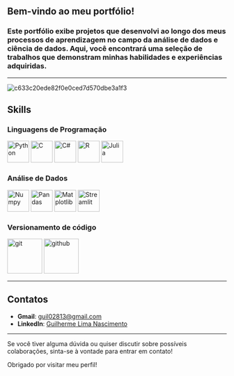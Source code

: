 ## Bem-vindo ao meu portfólio!

### Este portfólio exibe projetos que desenvolvi ao longo dos meus processos de aprendizagem no campo da análise de dados e ciência de dados. Aqui, você encontrará uma seleção de trabalhos que demonstram minhas habilidades e experiências adquiridas.
---
![c633c20ede82f0e0ced7d570dbe3a1f3](https://i.giphy.com/media/v1.Y2lkPTc5MGI3NjExcGl2eTNmb2lmZmhhc21paTBma2RpMDQyeDFldGI3bHM5eHIxMTZ6ZCZlcD12MV9pbnRlcm5hbF9naWZfYnlfaWQmY3Q9Zw/RMwgs5kZqkRyhF24KK/giphy.gif)
## Skills

### Linguagens de Programação
<img src="https://cdn.jsdelivr.net/gh/devicons/devicon/icons/python/python-original.svg" alt="Python" width="50" height="50"/>
<img src="https://cdn.jsdelivr.net/gh/devicons/devicon/icons/c/c-original.svg" alt="C" width="50" height="50"/>
<img src="https://cdn.jsdelivr.net/gh/devicons/devicon/icons/csharp/csharp-original.svg" alt="C#" width="50" height="50"/>     
<img src="https://cdn.jsdelivr.net/gh/devicons/devicon/icons/r/r-original.svg" alt="R" width="50" height="50"/>
<img src="https://cdn.jsdelivr.net/gh/devicons/devicon/icons/julia/julia-original.svg" alt="Julia" width="50" height="50"/>

### Análise de Dados
<img src="https://cdn.jsdelivr.net/gh/devicons/devicon/icons/numpy/numpy-original.svg" alt="Numpy" width="50" height="50"/>
<img src="https://cdn.jsdelivr.net/gh/devicons/devicon/icons/pandas/pandas-original.svg" alt="Pandas" width="50" height="50"/>
<img src="https://cdn.jsdelivr.net/gh/devicons/devicon/icons/matplotlib/matplotlib-original.svg" alt="Matplotlib" width="50" height="50"/>
<img src="https://cdn.jsdelivr.net/gh/devicons/devicon/icons/streamlit/streamlit-original.svg" alt="Streamlit" width="50" height="50"/>

### Versionamento de código

  <img src="https://cdn.jsdelivr.net/gh/devicons/devicon@latest/icons/git/git-original-wordmark.svg" alt="git" width="80" height="80"/>
<img src="https://cdn.jsdelivr.net/gh/devicons/devicon@latest/icons/github/github-original-wordmark.svg" alt="github" width="80" height="80"/>
          
          
---


## Contatos

- **Gmail**: [guil02813@gmail.com](mailto:gui02813@gmail.com)
- **LinkedIn**: [Guilherme Lima Nascimento](www.linkedin.com/in/guilherme-lima-nascimento-34857a302)
---

Se você tiver alguma dúvida ou quiser discutir sobre possíveis colaborações, sinta-se à vontade para entrar em contato!

Obrigado por visitar meu perfil!
